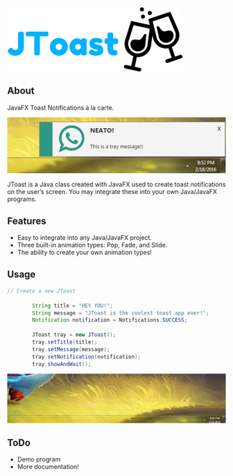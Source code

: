 ![logo](img/logo.png)

## About
JavaFX Toast Notifications à la carte.

![ex](img/ex2.PNG)

JToast is a Java class created with JavaFX used to create toast notifications on the user’s screen. You may integrate these into your own Java/JavaFX programs.

## Features
- Easy to integrate into any Java/JavaFX project.
- Three built-in animation types: Pop, Fade, and Slide.
- The ability to create your own animation types!

## Usage 

```java
// Create a new JToast

        String title = "HEY YOU!";
        String message = "JToast is the coolest toast app ever!";
        Notification notification = Notifications.SUCCESS;

        JToast tray = new JToast();
        tray.setTitle(title);
        tray.setMessage(message);
        tray.setNotification(notification);
        tray.showAndWait();

```

![ex](img/ex3.gif)



## ToDo
- Demo program
- More documentation!
